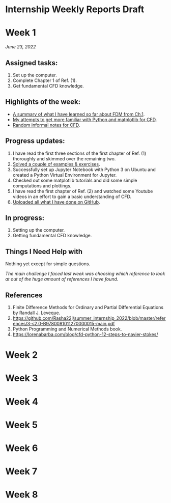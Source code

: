 # Internship Weekly Reports Draft

# Week 1
*June 23, 2022*

## Assigned tasks:
1. Set up the computer.
2. Complete Chapter 1 of Ref. (1).
3. Get fundamental CFD knowledge. 


## Highlights of the week:
- [A summary of what I have learned so far about FDM from Ch.1](https://github.com/Phatimah/SSI2022/blob/main/week1/Notes/Ch.1_Notes.pdf).
- [My attempts to get more familiar with Python and matplotlib for CFD](https://github.com/Phatimah/SSI2022/tree/main/week1/py).
- [Random informal notes for CFD](https://github.com/Phatimah/SSI2022/blob/main/week1/CFD%20lessons%20(Lorena%20A.%20Barba%20group).pdf).



## Progress updates:

1. I have read the first three sections of the first chapter of Ref. (1) thoroughly and skimmed over the remaining two. 
2. [Solved a couple of examples & exercises](https://github.com/Phatimah/SSI2022/tree/main/week1/examples).
3. Successfully set up Jupyter Notebook with Python 3 on Ubuntu and created a Python Virtual Environment for Jupyter.
4. Checked out some matplotlib tutorials and did some simple computations and plottings.
5. I have read the first chapter of Ref. (2) and watched some Youtube videos in an effort to gain a basic understanding of CFD.
6. [Uploaded all what I have done on GitHub](https://github.com/Phatimah/SSI2022/tree/main/week1). 


## In progress:
1. Setting up the computer.
2. Getting fundamental CFD knowledge.


## Things I Need Help with 
Nothing yet except for simple questions.

*The main challenge I faced last week was choosing which reference to look at out of the huge amount of references I have found.*

## References
1. Finite Difference Methods for Ordinary and Partial Differential Equations by Randall J. Leveque.
2. https://github.com/Rasha22j/summer_internship_2022/blob/master/references/3-s2.0-B9780081011270000015-main.pdf
3. Python Programming and Numerical Methods book.
4. https://lorenabarba.com/blog/cfd-python-12-steps-to-navier-stokes/


# Week 2

# Week 3

# Week 4

# Week 5

# Week 6

# Week 7

# Week 8
